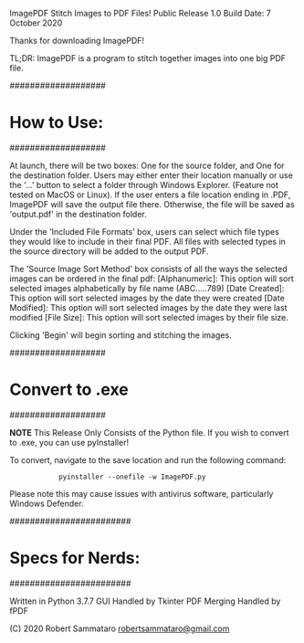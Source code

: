  ImagePDF
 Stitch Images to PDF Files!
 Public Release 1.0
 Build Date: 7 October 2020

 Thanks for downloading ImagePDF!

 TL;DR: ImagePDF is a program to stitch together images into one big PDF file.

 ###################
 #   How to Use:   #
 ###################

 At launch, there will be two boxes: One for the source folder, and One
 for the destination folder. Users may either enter their location manually
 or use the '...' button to select a folder through Windows Explorer. (Feature
 not tested on MacOS or Linux). If the user enters a file location ending in
 .PDF, ImagePDF will save the output file there. Otherwise, the file will be
 saved as 'output.pdf' in the destination folder.

 Under the 'Included File Formats' box, users can select which file types
 they would like to include in their final PDF. All files with selected types
 in the source directory will be added to the output PDF.

 The 'Source Image Sort Method' box consists of all the ways the selected
 images can be ordered in the final pdf:
       [Alphanumeric]: This option will sort selected images alphabetically by
                      file name (ABC.....789)
       [Date Created]: This option will sort selected images by the date they
                      were created
       [Date Modified]: This option will sort selected images by the date they
                      were last modified
       [File Size]: This option will sort selected images by their file size.

Clicking 'Begin' will begin sorting and stitching the images.

###################
# Convert to .exe #
###################

**NOTE** This Release Only Consists of the Python file. If you wish to
convert to .exe, you can use pyInstaller!

To convert, navigate to the save location and run the following command:

                pyinstaller --onefile -w ImagePDF.py

Please note this may cause issues with antivirus software, particularly
Windows Defender.


 ########################
 #   Specs for Nerds:   #
 ########################

 Written in Python 3.7.7
 GUI Handled by Tkinter
 PDF Merging Handled by fPDF

 (C) 2020 Robert Sammataro
 robertsammataro@gmail.com
